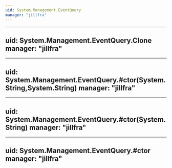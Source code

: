 ```yaml
---
uid: System.Management.EventQuery
manager: "jillfra"
---
```


---
uid: System.Management.EventQuery.Clone
manager: "jillfra"
---

---
uid: System.Management.EventQuery.#ctor(System.String,System.String)
manager: "jillfra"
---

---
uid: System.Management.EventQuery.#ctor(System.String)
manager: "jillfra"
---

---
uid: System.Management.EventQuery.#ctor
manager: "jillfra"
---
